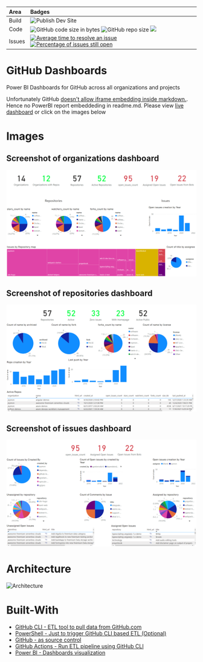 | Area          |      Badges  |
|:----------    |:-------------|
| Build         | ![Publish Dev Site](https://github.com/JoymonOnline/github-dashboards/workflows/etl-powershell/badge.svg) |
| Code | ![GitHub code size in bytes](https://img.shields.io/github/languages/code-size/joymon/github-dashboards) ![GitHub repo size](https://img.shields.io/github/repo-size/joymon/github-dashboards) [![](https://tokei.rs/b1/github/joymon/github-dashboards)](https://github.com/joymon/github-dashboards) |
| Issues | [![Average time to resolve an issue](http://isitmaintained.com/badge/resolution/joymon/github-dashboards.svg)](http://isitmaintained.com/project/joymon/github-dashboards "Average time to resolve an issue") [![Percentage of issues still open](http://isitmaintained.com/badge/open/joymon/github-dashboards.svg)](http://isitmaintained.com/project/github-dashboards "Percentage of issues still open") |

# GitHub Dashboards
Power BI Dashboards for GitHub across all organizations and projects

Unfortunately GitHub [doesn't allow iframe embedding inside markdown.](https://github.github.com/gfm/#disallowed-raw-html-extension-). Hence no PowerBI report embeddeding in readme.md. Please view [live dashboard](https://app.powerbi.com/view?r=eyJrIjoiZjVkNTExMjgtYTYyMS00MWRmLWEwMmItZjBmNjcyYjJiMGIyIiwidCI6IjZiYTQxYTgzLTJmOWYtNGQzMi1iNmU0LTY1YWRlNTBiZDcyMiIsImMiOjN9) or click on the images below

# Images
## Screenshot of organizations dashboard
[![Organizations screenshot](images/organizations.PNG)][1]

## Screenshot of repositories dashboard

[![Repositories screenshot](images/repositories.PNG)][2]

## Screenshot of issues dashboard

[![Issues screenshot](images/issues.PNG)][3]
# Architecture
![Architecture](http://www.plantuml.com/plantuml/proxy?src=https://raw.githubusercontent.com/joymon/github-dashboards/main/diagrams/container.puml&fmt=svg)
# Built-With

- [GitHub CLI - ETL tool to pull data from GitHub.com](https://cli.github.com)
- [PowerShell - Just to trigger GitHub CLI based ETL (Optional)](https://github.com/features/actions)
- [GitHub - as source control](github.com)
- [GitHub Actions - Run ETL pipeline using GitHub CLI](https://github.com/features/actions)
- [Power BI - Dashboards visualization](https://powerbi.microsoft.com/)   

[1]: https://app.powerbi.com/view?r=eyJrIjoiZjVkNTExMjgtYTYyMS00MWRmLWEwMmItZjBmNjcyYjJiMGIyIiwidCI6IjZiYTQxYTgzLTJmOWYtNGQzMi1iNmU0LTY1YWRlNTBiZDcyMiIsImMiOjN9&pageName=ReportSection "Click to view Power BI Dashboard"
[2]: https://app.powerbi.com/view?r=eyJrIjoiZjVkNTExMjgtYTYyMS00MWRmLWEwMmItZjBmNjcyYjJiMGIyIiwidCI6IjZiYTQxYTgzLTJmOWYtNGQzMi1iNmU0LTY1YWRlNTBiZDcyMiIsImMiOjN9&pageName=ReportSection4d08403eadbb0e10ce84 "Click to view Power BI Dashboard"
[3]: https://app.powerbi.com/view?r=eyJrIjoiZjVkNTExMjgtYTYyMS00MWRmLWEwMmItZjBmNjcyYjJiMGIyIiwidCI6IjZiYTQxYTgzLTJmOWYtNGQzMi1iNmU0LTY1YWRlNTBiZDcyMiIsImMiOjN9&pageName=ReportSection784cb0d10859315038d5 "Click to view Power BI Dashboard"
